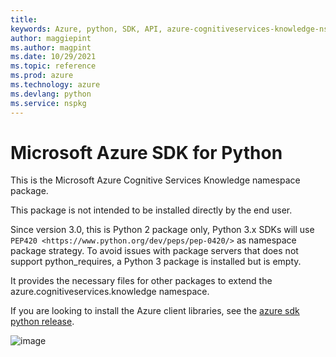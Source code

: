 ```yaml
---
title: 
keywords: Azure, python, SDK, API, azure-cognitiveservices-knowledge-nspkg, nspkg
author: maggiepint
ms.author: magpint
ms.date: 10/29/2021
ms.topic: reference
ms.prod: azure
ms.technology: azure
ms.devlang: python
ms.service: nspkg
---
```


# Microsoft Azure SDK for Python

This is the Microsoft Azure Cognitive Services Knowledge namespace
package.

This package is not intended to be installed directly by the end user.

Since version 3.0, this is Python 2 package only, Python 3.x SDKs will
use `PEP420 <https://www.python.org/dev/peps/pep-0420/>` as
namespace package strategy. To avoid issues with package servers that
does not support python_requires, a Python 3 package is installed but
is empty.

It provides the necessary files for other packages to extend the
azure.cognitiveservices.knowledge namespace.

If you are looking to install the Azure client libraries, see the
[azure sdk python release](https://aka.ms/azsdk/python/all).

![image](https://azure-sdk-impressions.azurewebsites.net/api/impressions/azure-sdk-for-python%2Fazure-cognitiveservices-knowledge-nspkg%2FREADME.png)

